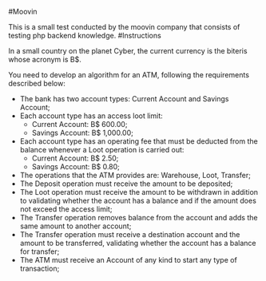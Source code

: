 #Moovin

This is a small test conducted by the moovin company that consists of testing php backend knowledge.
#Instructions

In a small country on the planet Cyber, the current currency is the biteris whose acronym is B$.

You need to develop an algorithm for an ATM, following the requirements described below:

- The bank has two account types: Current Account and Savings Account;
- Each account type has an access loot limit:
	- Current Account: B$ 600.00;
	- Savings Account: B$ 1,000.00;
- Each account type has an operating fee that must be deducted from the balance whenever a Loot operation is carried out:
	- Current Account: B$ 2.50;
	- Savings Account: B$ 0.80;
- The operations that the ATM provides are: Warehouse, Loot, Transfer;
- The Deposit operation must receive the amount to be deposited;
- The Loot operation must receive the amount to be withdrawn in addition to validating whether the account has a balance and if the amount does not exceed the access limit;
- The Transfer operation removes balance from the account and adds the same amount to another account;
- The Transfer operation must receive a destination account and the amount to be transferred, validating whether the account has a balance for transfer;
- The ATM must receive an Account of any kind to start any type of transaction;
